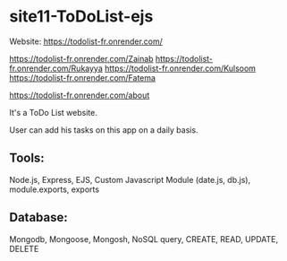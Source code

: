 # site11-ToDoList-ejs
Website: https://todolist-fr.onrender.com/

https://todolist-fr.onrender.com/Zainab
https://todolist-fr.onrender.com/Rukayya
https://todolist-fr.onrender.com/Kulsoom
https://todolist-fr.onrender.com/Fatema


https://todolist-fr.onrender.com/about

It's a ToDo List website.

User can add his tasks on this app on a daily basis.


Tools: 
----------
Node.js, Express, EJS, Custom Javascript Module (date.js, db.js), module.exports, exports 

Database:
----------
Mongodb, Mongoose, Mongosh, NoSQL query, CREATE, READ, UPDATE, DELETE
